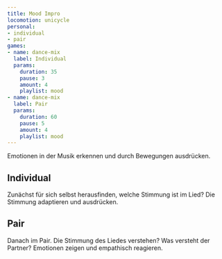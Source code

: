 ```yaml
---
title: Mood Impro
locomotion: unicycle
personal: 
- individual
- pair
games:
- name: dance-mix
  label: Individual
  params:
    duration: 35
    pause: 3
    amount: 4
    playlist: mood
- name: dance-mix
  label: Pair
  params:
    duration: 60
    pause: 5
    amount: 4
    playlist: mood
---
```


Emotionen in der Musik erkennen und durch Bewegungen ausdrücken.

## Individual

Zunächst für sich selbst herausfinden, welche Stimmung ist im Lied? Die Stimmung adaptieren und ausdrücken.

## Pair

Danach im Pair. Die Stimmung des Liedes verstehen? Was versteht der Partner? Emotionen zeigen und empathisch reagieren.

